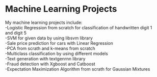 # Machine Learning Projects
My machine learning projects include:  
-Logistic Regression from scratch for classification of handwritten digit 1 and digit 5  
-SVM for given data by using libsvm library  
-Sale price prediction for cars with Linear Regression  
-PCA from scrath and k-means from scratch  
-Multiclass classification by using different models   
-Text generation with textgenrnn library  
-Fraud detection with Xgboost and Catboost  
-Expectation Maximization Algorithm from scrath for Gaussian Mixtures  
